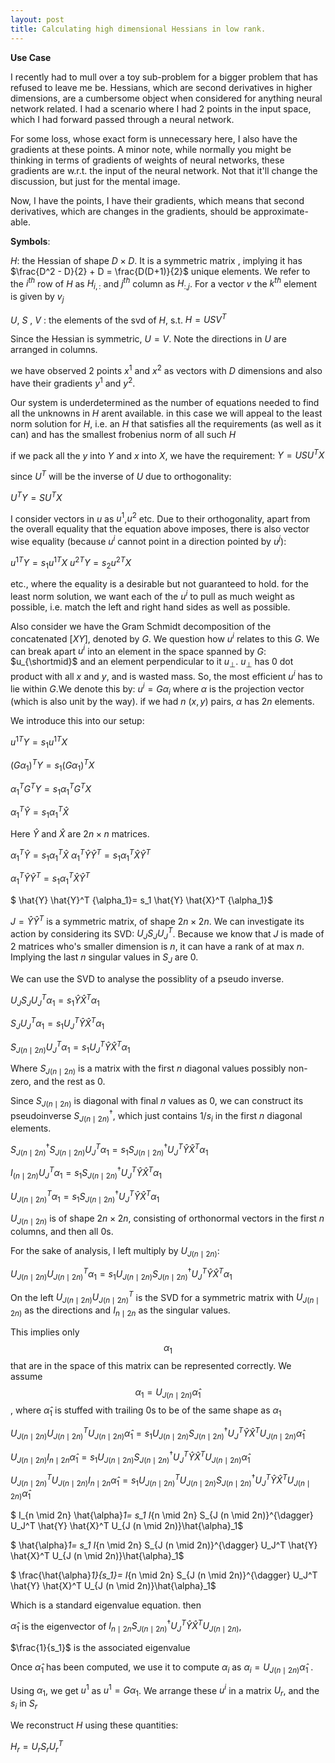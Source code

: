 ```yaml
---
layout: post
title: Calculating high dimensional Hessians in low rank.
---
```




**Use Case**<br>

I recently had to mull over a toy sub-problem for a bigger problem that has refused to leave me be. Hessians, which are second derivatives in higher dimensions, are a cumbersome object when considered for anything neural network related. I had a scenario where I had 2 points in the input space, which I had forward passed through a neural network. 

For some loss,  whose exact form is unnecessary here, I also have the gradients at these points. A minor note, while normally you might be thinking in terms of gradients of weights of neural networks, these gradients are w.r.t. the input of the neural network. Not that it'll change the discussion, but just for the mental image. 

Now, I have the points, I have their gradients, which means that second derivatives, which are changes in the gradients, should be approximate-able. 

__Symbols__:

$H$: the Hessian of shape $D \times D$. It is a symmetric matrix , implying it has $\frac{D^2 - D}{2} + D = \frac{D(D+1)}{2}$ unique elements. We refer to the $i^{th}$ row of $H$ as $H_{i,:}$ and $j^{th}$ column as $H_{:,j}$. For a vector $v$ the $k^{th}$ element is given by $v_{j}$


$U$, $S$ , $V$ : the elements of the svd of $H$, s.t. $H = U S V^{T}$

Since the Hessian is symmetric, $U=V$.  Note the directions in $U$ are arranged in columns.


<!-- Derivative of a scalar wr.t. scalar $\frac{d (.)}{d (.)}$ -->

we have observed 2 points $x^{1}$ and $x^{2}$ as vectors with $D$ dimensions and also have their gradients $y^{1}$ and $y^{2}$.

Our system is underdetermined as the number of equations needed to find all the unknowns in $H$ arent available. in this case we will appeal to the least norm solution for $H$, i.e. an $H$ that satisfies all the requirements (as well as it can) and has the smallest frobenius norm of all such $H$

if we pack all the $y$ into $Y$ and $x$ into $X$, we have the requirement:
$Y = USU^T X$

since $U^T$ will be the inverse of $U$ due to orthogonality:

$U^T Y = SU^T X$

I consider vectors in $u$ as $u^1$,$u^2$ etc. Due to their orthogonality, apart from the overall equality that the equation above imposes, there is also vector wise equality (because $u^i$ cannot point in a direction pointed by $u^j$):

${u^1}^T Y = s_1{u^1}^T X$
${u^2}^T Y = s_2{u^2}^T X$

etc., where the equality is a desirable but not guaranteed to hold. for the least norm solution, we want each of the $u^i$ to pull as much weight as possible, i.e. match the left and right hand sides as well as possible. 

Also consider we have the Gram Schmidt decomposition of the concatenated $[X Y]$, denoted by $G$. We question how $u^i$ relates to this $G$. We can break apart $u^i$ into an element in the space spanned by $G$: $u_{\shortmid}$ and an element perpendicular to it $u_{\perp}$. $u_{\perp}$ has $0$ dot product with all $x$ and $y$, and is wasted mass. So, the most efficient $u^{i}$ has to lie within $G$.We denote this by:
$u^i = G \alpha_i$
where $\alpha$ is the projection vector (which is also unit by the way). if we had $n$ $(x,y)$ pairs, $\alpha$ has $2n$ elements.

We introduce this into our setup:

${u^1}^T Y = s_1{u^1}^T X$

${(G \alpha_1)}^T Y = s_1{(G \alpha_1)}^T X$

${\alpha_1}^T G^T Y = s_1{\alpha_1}^T G^T X$

${\alpha_1}^T \hat{Y} = s_1{\alpha_1}^T \hat{X}$

Here $\hat{Y}$ and $\hat{X}$ are $2n \times n$ matrices.

${\alpha_1}^T \hat{Y} = s_1{\alpha_1}^T \hat{X}$
${\alpha_1}^T \hat{Y} \hat{Y}^T = s_1{\alpha_1}^T \hat{X} \hat{Y}^T$


${\alpha_1}^T \hat{Y} \hat{Y}^T = s_1{\alpha_1}^T \hat{X} \hat{Y}^T$

$ \hat{Y} \hat{Y}^T  {\alpha_1}= s_1 \hat{Y} \hat{X}^T {\alpha_1}$

$J = \hat{Y} \hat{Y}^T$ is a symmetric matrix, of shape $2n \times 2n$. We can investigate its action by considering its SVD:  $U_J S_J U_J^T$. Because we know that $J$ is made of 2 matrices who's smaller dimension is $n$, it can have a rank of at max $n$. Implying the last $n$ singular values in $S_J$ are $0$.

We can use the SVD to analyse the possiblity of  a pseudo inverse.


$U_J S_J U_J^T  {\alpha_1}= s_1 \hat{Y} \hat{X}^T {\alpha_1}$

$S_J U_J^T  {\alpha_1}= s_1 U_J^T \hat{Y} \hat{X}^T {\alpha_1}$

$S_{J (n \mid 2n)} U_J^T  {\alpha_1}= s_1 U_J^T \hat{Y} \hat{X}^T {\alpha_1}$


Where $S_{J (n \mid 2n)}$ is a matrix with the first $n$ diagonal values possibly non-zero, and the rest as $0$. 

Since $S_{J (n \mid 2n)}$ is diagonal with final $n$ values as 0, we can construct its pseudoinverse $S_{J (n \mid 2n)}^{\dagger}$, which just contains $1/s_{i}$ in the first $n$ diagonal elements. 

$S_{J (n \mid 2n)}^{\dagger} S_{J (n \mid 2n)} U_J^T  {\alpha_1}= s_1 S_{J (n \mid 2n)}^{\dagger} U_J^T \hat{Y} \hat{X}^T {\alpha_1}$

$I_{(n \mid 2n)} U_J^T  {\alpha_1}= s_1 S_{J (n \mid 2n)}^{\dagger} U_J^T \hat{Y} \hat{X}^T {\alpha_1}$


$U_{J (n \mid 2n)}^T  {\alpha_1}= s_1 S_{J (n \mid 2n)}^{\dagger} U_J^T \hat{Y} \hat{X}^T {\alpha_1}$


$U_{J (n \mid 2n)}$ is of shape $2n \times 2n$, consisting of orthonormal vectors in the first $n$ columns, and then all $0$s. 

For the sake of analysis, I left multiply by $U_{J (n \mid 2n)}$:

$U_{J (n \mid 2n)} U_{J (n \mid 2n)}^T  {\alpha_1}= s_1 U_{J (n \mid 2n)} S_{J (n \mid 2n)}^{\dagger} U_J^T \hat{Y} \hat{X}^T {\alpha_1}$

On the left $U_{J (n \mid 2n)} U_{J (n \mid 2n)}^T$ is the SVD for a symmetric matrix with $U_{J (n \mid 2n)}$ as the directions and $I_{n \mid 2n}$ as the singular values. 

This implies only $$\alpha_1$$ that are in the space of this matrix can be represented correctly. We assume $${\alpha}_1 = U_{J (n \mid 2n)}\hat{\alpha}_1$$, where $\hat{\alpha}_1$ is stuffed with trailing $0$s to be of the same shape as $\alpha_1$

$U_{J (n \mid 2n)} U_{J (n \mid 2n)}^T  U_{J (n \mid 2n)}\hat{\alpha}_1= s_1 U_{J (n \mid 2n)} S_{J (n \mid 2n)}^{\dagger} U_J^T \hat{Y} \hat{X}^T U_{J (n \mid 2n)}\hat{\alpha}_1$

$U_{J (n \mid 2n)} I_{n \mid 2n} \hat{\alpha}_1= s_1 U_{J (n \mid 2n)} S_{J (n \mid 2n)}^{\dagger} U_J^T \hat{Y} \hat{X}^T U_{J (n \mid 2n)}\hat{\alpha}_1$

$U_{J (n \mid 2n)}^T U_{J (n \mid 2n)} I_{n \mid 2n} \hat{\alpha}_1= s_1 U_{J (n \mid 2n)}^T U_{J (n \mid 2n)} S_{J (n \mid 2n)}^{\dagger} U_J^T \hat{Y} \hat{X}^T U_{J (n \mid 2n)}\hat{\alpha}_1$

$ I_{n \mid 2n} \hat{\alpha}_1= s_1 I_{n \mid 2n} S_{J (n \mid 2n)}^{\dagger} U_J^T \hat{Y} \hat{X}^T U_{J (n \mid 2n)}\hat{\alpha}_1$


$ \hat{\alpha}_1= s_1 I_{n \mid 2n} S_{J (n \mid 2n)}^{\dagger} U_J^T \hat{Y} \hat{X}^T U_{J (n \mid 2n)}\hat{\alpha}_1$

$ \frac{\hat{\alpha}_1}{s_1}= I_{n \mid 2n} S_{J (n \mid 2n)}^{\dagger} U_J^T \hat{Y} \hat{X}^T U_{J (n \mid 2n)}\hat{\alpha}_1$

Which is a standard eigenvalue equation. then 

$\hat{\alpha}_1$ is the eigenvector of $I_{n \mid 2n} S_{J (n \mid 2n)}^{\dagger} U_J^T \hat{Y} \hat{X}^T U_{J (n \mid 2n)}$,  

$\frac{1}{s_1}$ is the associated eigenvalue

Once $\hat{\alpha}_1$ has been computed, we use it to compute $\alpha_i$ as $\alpha_i = U_{J (n \mid 2n)}\hat{\alpha}_1$ .

Using $\alpha_1$, we get $u^1$ as $u^1 = G \alpha_1$. We arrange these $u^i$ in a matrix $U_r$, and the $s_i$ in $S_r$

We reconstruct $H$ using these quantities:

$H_r = U_r S_r U_r^T$

<!-- ---

__Example__

A Hessian with rank $2$:
$H = \begin{bmatrix}
 0.68753582 & 0.77990032 & 0.67761106 \\
 0.77990032 & 0.90211256 & 0.71772732 \\
 0.67761106 & 0.71772732 & 0.81647766 \\
 \end{bmatrix}$

 $H = U S U^T$

 $H = \begin{bmatrix}
-0.54958743 & -0.19544726 & -0.81225244\\
 -0.61543158 & -0.56278256 & 0.55183309\\
 -0.56497577 & 0.80316633 & 0.1890138 \\
 \end{bmatrix}    
                \begin{bmatrix}
                2.25745730 & 0 & 0 \\
                0 & 0.148668740 & 0 \\
                0 & 0 & 0 \\
                \end{bmatrix}   \begin{bmatrix}
                                    -0.54958743 & -0.61543158 & -0.56497577 \\
                                    -0.19544726 & -0.56278256  & 0.80316633 \\
                                    -0.81225244  & 0.55183309  & 0.1890138 \\
                                \end{bmatrix}$


Measurements
$X=
\begin{bmatrix}
-2.20796738 & -0.30411266 \\
-1.40391911 & -0.54950598 \\
-0.42806159 & 0.83258512 \\
 \end{bmatrix}$
$Y=
\begin{bmatrix}
-2.90303289 & -0.07347936 \\
-3.29571902 & -0.13532473 \\
-2.85327694 & 0.07932159 \\
 \end{bmatrix}
$ -->

